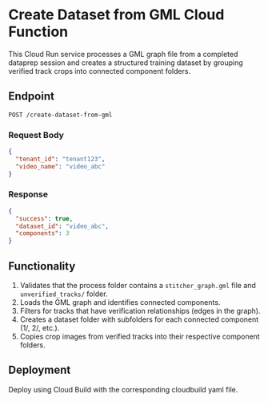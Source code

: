 # Create Dataset from GML Cloud Function

This Cloud Run service processes a GML graph file from a completed dataprep session and creates a structured training dataset by grouping verified track crops into connected component folders.

## Endpoint

`POST /create-dataset-from-gml`

### Request Body
```json
{
  "tenant_id": "tenant123",
  "video_name": "video_abc"
}
```

### Response
```json
{
  "success": true,
  "dataset_id": "video_abc",
  "components": 3
}
```

## Functionality

1. Validates that the process folder contains a `stitcher_graph.gml` file and `unverified_tracks/` folder.
2. Loads the GML graph and identifies connected components.
3. Filters for tracks that have verification relationships (edges in the graph).
4. Creates a dataset folder with subfolders for each connected component (1/, 2/, etc.).
5. Copies crop images from verified tracks into their respective component folders.

## Deployment

Deploy using Cloud Build with the corresponding cloudbuild yaml file.